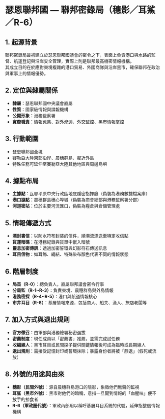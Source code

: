 # 瑟恩聯邦國 — 聯邦密錄局（穗影／耳鯊／R-6）

## 1. 起源背景
聯邦密錄局最初建立於瑟恩聯邦國議會的密令之下，表面上負責港口與水路的監督、航運登記與沿岸安全管理，實際上則是聯邦最高機密情報機構。  
其成立目的在於應對東境複雜的港口貿易、外國商隊與沿岸黑市，確保聯邦在政治與軍事上的情報優勢。

## 2. 定位與隸屬關係
- **隸屬**：瑟恩聯邦國中央議會直屬
- **性質**：國家級情報與諜報機構
- **公開形象**：港務監察署
- **實際職責**：情報蒐集、對外滲透、外交監控、黑市情報掌控

## 3. 行動範圍
- 瑟恩聯邦國全境  
- 賽勒亞大陸東部沿岸、晨穗群島、鄰近外島  
- 特殊任務可延伸至賽勒亞大陸其他地區與周邊島嶼

## 4. 據點布局
- **主據點**：瓦耶平原中央行政區地底隱密指揮廳（偽裝為港務數據檔案庫）  
- **港口據點**：晨穗群島穗心埠城（偽裝為商會總部與港務監察署分部）  
- **河道密站**：位於主要河流匯口，偽裝為糧倉與倉儲管理處

## 5. 情報傳遞方式
- **漂封書信**：以防水符布封裝的信件，順潮流漂送至特定收信點
- **貨運暗碼**：在港務紀錄與貨單中嵌入暗號
- **靈息加密傳訊**：透過加密誓環與幻影符石傳送訊息
- **耳目信物**：如耳飾、繩結、特殊染布顏色代表不同的情報狀態

## 6. 階層制度
- **局首（R-0）**：總負責人，直屬聯邦議會密令行事
- **分局監（R-1~R-3）**：負責東境、晨穗群島與外島情報
- **港務密探（R-4~R-5）**：港口與航道情報核心
- **市井耳目（R-6）**：基層情報來源，包括商人、船夫、漁人、旅店老闆等

## 7. 加入方式與退出規則
- **官方徵召**：由軍部與港務總署秘密選拔
- **密薦制度**：現任成員以「密薦書」推薦，並需完成試任務
- **收編線人**：黑市耳目或民間探子提供關鍵情報後可成為臨時或長期線人  
- **退出規則**：需接受記憶封印或誓環抹除；暴露身份者將被「靜退」（假死或流放）

## 8. 外號的用途與由來
- **穗影（民間外號）**：源自晨穗群島港口的陰影，象徵他們無聲的監視
- **耳鯊（黑市外號）**：黑市對他們的暗稱，意指一旦聞到情報的「血腥味」便不放手的掠食者
- **R-6（軍政圈代號）**：軍政內部用以稱呼基層耳目系統的代號，延伸指整個情報機構
